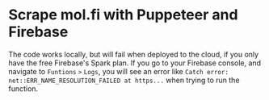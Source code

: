 # Scrape mol.fi with Puppeteer and Firebase



The code works locally, but will fail when deployed to the cloud, if you only have the free Firebase's Spark plan. If you go to your Firebase console, and navigate to `Funtions` `>` `Logs`, you will see an error like `Catch error: net::ERR_NAME_RESOLUTION_FAILED at https...`
when trying to run the function. 
